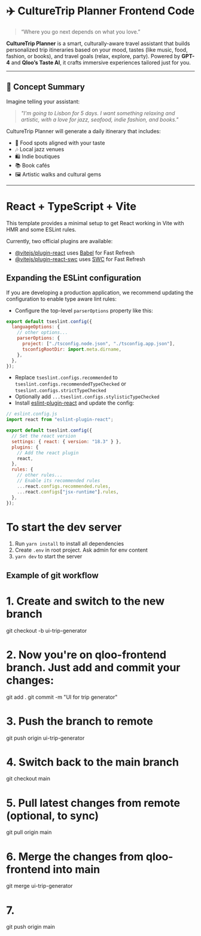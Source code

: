 # ✈️ CultureTrip Planner Frontend Code

> “Where you go next depends on what you love.”

**CultureTrip Planner** is a smart, culturally-aware travel assistant that builds personalized trip itineraries based on your mood, tastes (like music, food, fashion, or books), and travel goals (relax, explore, party). Powered by **GPT-4** and **Qloo’s Taste AI**, it crafts immersive experiences tailored just for you.

---

## 🧠 Concept Summary

Imagine telling your assistant:

> _"I'm going to Lisbon for 5 days. I want something relaxing and artistic, with a love for jazz, seafood, indie fashion, and books."_

CultureTrip Planner will generate a daily itinerary that includes:

- 🥘 Food spots aligned with your taste
- 🎶 Local jazz venues
- 🛍️ Indie boutiques
- 📚 Book cafés
- 🖼️ Artistic walks and cultural gems

---

# React + TypeScript + Vite

This template provides a minimal setup to get React working in Vite with HMR and some ESLint rules.

Currently, two official plugins are available:

- [@vitejs/plugin-react](https://github.com/vitejs/vite-plugin-react/blob/main/packages/plugin-react/README.md) uses [Babel](https://babeljs.io/) for Fast Refresh
- [@vitejs/plugin-react-swc](https://github.com/vitejs/vite-plugin-react-swc) uses [SWC](https://swc.rs/) for Fast Refresh

## Expanding the ESLint configuration

If you are developing a production application, we recommend updating the configuration to enable type aware lint rules:

- Configure the top-level `parserOptions` property like this:

```js
export default tseslint.config({
  languageOptions: {
    // other options...
    parserOptions: {
      project: ["./tsconfig.node.json", "./tsconfig.app.json"],
      tsconfigRootDir: import.meta.dirname,
    },
  },
});
```

- Replace `tseslint.configs.recommended` to `tseslint.configs.recommendedTypeChecked` or `tseslint.configs.strictTypeChecked`
- Optionally add `...tseslint.configs.stylisticTypeChecked`
- Install [eslint-plugin-react](https://github.com/jsx-eslint/eslint-plugin-react) and update the config:

```js
// eslint.config.js
import react from "eslint-plugin-react";

export default tseslint.config({
  // Set the react version
  settings: { react: { version: "18.3" } },
  plugins: {
    // Add the react plugin
    react,
  },
  rules: {
    // other rules...
    // Enable its recommended rules
    ...react.configs.recommended.rules,
    ...react.configs["jsx-runtime"].rules,
  },
});
```

# To start the dev server

1. Run `yarn install` to install all dependencies
2. Create `.env` in root project. Ask admin for env content
3. `yarn dev` to start the server

## Example of git workflow

# 1. Create and switch to the new branch

git checkout -b ui-trip-generator

# 2. Now you're on qloo-frontend branch. Just add and commit your changes:

git add .
git commit -m "UI for trip generator"

# 3. Push the branch to remote

git push origin ui-trip-generator

# 4. Switch back to the main branch

git checkout main

# 5. Pull latest changes from remote (optional, to sync)

git pull origin main

# 6. Merge the changes from qloo-frontend into main

git merge ui-trip-generator

# 7.

git push origin main
